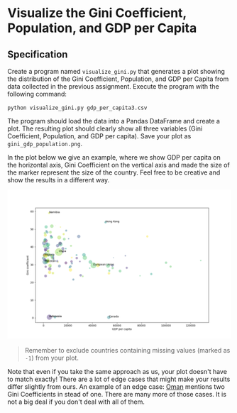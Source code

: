 # Visualize the Gini Coefficient, Population, and GDP per Capita

## Specification

Create a program named `visualize_gini.py` that generates a plot showing the distribution of the Gini Coefficient, Population, and GDP per Capita from data collected in the previous assignment. Execute the program with the following command:

    python visualize_gini.py gdp_per_capita3.csv

The program should load the data into a Pandas DataFrame and create a plot. The resulting plot should clearly show all three variables (Gini Coefficient, Population, and GDP per capita). Save your plot as `gini_gdp_population.png`.

In the plot below we give an example, where we show GDP per capita on the horizontal axis, Gini Coefficient on the vertical axis and made the size of the marker represent the size of the country. Feel free to be creative and show the results in a different way.

![](final.png)

> Remember to exclude countries containing missing values (marked as `-1`) from your plot.

Note that even if you take the same approach as us, your plot doesn't have to match exactly! There are a lot of edge cases that might make your results differ slightly from ours. An example of an edge case: [Oman](https://spcourse.github.io/wiki/106/index.html) mentions two Gini Coefficients in stead of one. There are many more of those cases. It is not a big deal if you don't deal with all of them.
